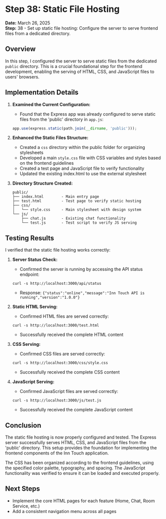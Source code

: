 # Step 38: Static File Hosting

**Date:** March 26, 2025  
**Step:** 38 - Set up static file hosting: Configure the server to serve frontend files from a dedicated directory.

## Overview

In this step, I configured the server to serve static files from the dedicated `public` directory. This is a crucial foundational step for the frontend development, enabling the serving of HTML, CSS, and JavaScript files to users' browsers.

## Implementation Details

1. **Examined the Current Configuration:**
   - Found that the Express app was already configured to serve static files from the 'public' directory in `app.js`:
   ```javascript
   app.use(express.static(path.join(__dirname, 'public')));
   ```

2. **Enhanced the Static Files Structure:**
   - Created a `css` directory within the public folder for organizing stylesheets
   - Developed a main `style.css` file with CSS variables and styles based on the frontend guidelines
   - Created a test page and JavaScript file to verify functionality
   - Updated the existing index.html to use the external stylesheet

3. **Directory Structure Created:**
   ```
   public/
   ├── index.html        - Main entry page
   ├── test.html         - Test page to verify static hosting
   ├── css/
   │   └── style.css     - Main stylesheet with design system
   └── js/
       ├── chat.js       - Existing chat functionality 
       └── test.js       - Test script to verify JS serving
   ```

## Testing Results

I verified that the static file hosting works correctly:

1. **Server Status Check:**
   - Confirmed the server is running by accessing the API status endpoint:
   ```
   curl -s http://localhost:3000/api/status
   ```
   - Response: `{"status":"online","message":"Inn Touch API is running","version":"1.0.0"}`

2. **Static HTML Serving:**
   - Confirmed HTML files are served correctly:
   ```
   curl -s http://localhost:3000/test.html
   ```
   - Successfully received the complete HTML content

3. **CSS Serving:**
   - Confirmed CSS files are served correctly:
   ```
   curl -s http://localhost:3000/css/style.css
   ```
   - Successfully received the complete CSS content

4. **JavaScript Serving:**
   - Confirmed JavaScript files are served correctly:
   ```
   curl -s http://localhost:3000/js/test.js
   ```
   - Successfully received the complete JavaScript content

## Conclusion

The static file hosting is now properly configured and tested. The Express server successfully serves HTML, CSS, and JavaScript files from the 'public' directory. This setup provides the foundation for implementing the frontend components of the Inn Touch application.

The CSS has been organized according to the frontend guidelines, using the specified color palette, typography, and spacing. The JavaScript functionality was verified to ensure it can be loaded and executed properly.

## Next Steps

- Implement the core HTML pages for each feature (Home, Chat, Room Service, etc.)
- Add a consistent navigation menu across all pages 